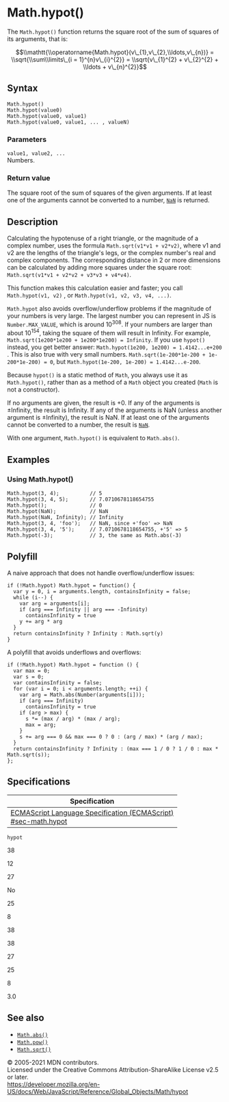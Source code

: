 # Math.hypot()

The `Math.hypot()` function returns the square root of the sum of squares of its arguments, that is:

$$\\mathtt{\\operatorname{Math.hypot}(v\_{1},v\_{2},\\ldots,v\_{n})} = \\sqrt{\\sum\\limits\_{i = 1}^{n}v\_{i}^{2}} = \\sqrt{v\_{1}^{2} + v\_{2}^{2} + \\ldots + v\_{n}^{2}}$$

## Syntax

    Math.hypot()
    Math.hypot(value0)
    Math.hypot(value0, value1)
    Math.hypot(value0, value1, ... , valueN)

### Parameters

`value1, value2, ...`  
Numbers.

### Return value

The square root of the sum of squares of the given arguments. If at least one of the arguments cannot be converted to a number, [`NaN`](../nan) is returned.

## Description

Calculating the hypotenuse of a right triangle, or the magnitude of a complex number, uses the formula `Math.sqrt(v1*v1 + v2*v2)`, where v1 and v2 are the lengths of the triangle's legs, or the complex number's real and complex components. The corresponding distance in 2 or more dimensions can be calculated by adding more squares under the square root: `Math.sqrt(v1*v1 + v2*v2 + v3*v3 + v4*v4)`.

This function makes this calculation easier and faster; you call `Math.hypot(v1, v2)` , or `Math.hypot(v1, v2, v3, v4, ...)`.

`Math.hypot` also avoids overflow/underflow problems if the magnitude of your numbers is very large. The largest number you can represent in JS is `Number.MAX_VALUE`, which is around 10<sup>308</sup>. If your numbers are larger than about 10<sup>154</sup>, taking the square of them will result in Infinity. For example, `Math.sqrt(1e200*1e200 + 1e200*1e200) = Infinity`. If you use `hypot()` instead, you get better answer: `Math.hypot(1e200, 1e200) = 1.4142...e+200` . This is also true with very small numbers. `Math.sqrt(1e-200*1e-200 + 1e-200*1e-200) = 0`, but `Math.hypot(1e-200, 1e-200) = 1.4142...e-200`.

Because `hypot()` is a static method of `Math`, you always use it as `Math.hypot()`, rather than as a method of a `Math` object you created (`Math` is not a constructor).

If no arguments are given, the result is +0. If any of the arguments is ±Infinity, the result is Infinity. If any of the arguments is NaN (unless another argument is ±Infinity), the result is NaN. If at least one of the arguments cannot be converted to a number, the result is [`NaN`](../nan).

With one argument, `Math.hypot()` is equivalent to `Math.abs()`.

## Examples

### Using Math.hypot()

    Math.hypot(3, 4);          // 5
    Math.hypot(3, 4, 5);       // 7.0710678118654755
    Math.hypot();              // 0
    Math.hypot(NaN);           // NaN
    Math.hypot(NaN, Infinity); // Infinity
    Math.hypot(3, 4, 'foo');   // NaN, since +'foo' => NaN
    Math.hypot(3, 4, '5');     // 7.0710678118654755, +'5' => 5
    Math.hypot(-3);            // 3, the same as Math.abs(-3)

## Polyfill

A naive approach that does not handle overflow/underflow issues:

    if (!Math.hypot) Math.hypot = function() {
      var y = 0, i = arguments.length, containsInfinity = false;
      while (i--) {
        var arg = arguments[i];
        if (arg === Infinity || arg === -Infinity)
          containsInfinity = true
        y += arg * arg
      }
      return containsInfinity ? Infinity : Math.sqrt(y)
    }

A polyfill that avoids underflows and overflows:

    if (!Math.hypot) Math.hypot = function () {
      var max = 0;
      var s = 0;
      var containsInfinity = false;
      for (var i = 0; i < arguments.length; ++i) {
        var arg = Math.abs(Number(arguments[i]));
        if (arg === Infinity)
          containsInfinity = true
        if (arg > max) {
          s *= (max / arg) * (max / arg);
          max = arg;
        }
        s += arg === 0 && max === 0 ? 0 : (arg / max) * (arg / max);
      }
      return containsInfinity ? Infinity : (max === 1 / 0 ? 1 / 0 : max * Math.sqrt(s));
    };

## Specifications

<table><thead><tr class="header"><th>Specification</th></tr></thead><tbody><tr class="odd"><td><a href="https://tc39.es/ecma262/#sec-math.hypot">ECMAScript Language Specification (ECMAScript)<br />
<span class="small">#sec-math.hypot</span></a></td></tr></tbody></table>

`hypot`

38

12

27

No

25

8

38

38

27

25

8

3.0

## See also

-   [`Math.abs()`](abs)
-   [`Math.pow()`](pow)
-   [`Math.sqrt()`](sqrt)

© 2005-2021 MDN contributors.  
Licensed under the Creative Commons Attribution-ShareAlike License v2.5 or later.  
<a href="https://developer.mozilla.org/en-US/docs/Web/JavaScript/Reference/Global_Objects/Math/hypot" class="_attribution-link">https://developer.mozilla.org/en-US/docs/Web/JavaScript/Reference/Global_Objects/Math/hypot</a>
